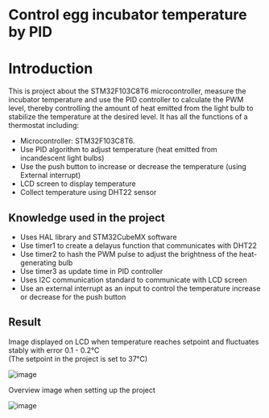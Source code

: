 # **Control egg incubator temperature by PID**
# **Introduction**
This is project about the STM32F103C8T6 microcontroller, measure the incubator temperature and use the PID controller to calculate the PWM level, thereby controlling the amount of heat emitted from the light bulb to stabilize the temperature at the desired level. It has all the functions of a thermostat including:
- Microcontroller: STM32F103C8T6.
- Use PID algorithm to adjust temperature (heat emitted from incandescent light bulbs)
- Use the push button to increase or decrease the temperature (using External interrupt)
- LCD screen to display temperature
- Collect temperature using DHT22 sensor
## Knowledge used in the project

- Uses HAL library and STM32CubeMX software
- Use timer1 to create a delayus function that communicates with DHT22
- Use timer2 to hash the PWM pulse to adjust the brightness of the heat-generating bulb
- Use timer3 as update time in PID controller
- Uses I2C communication standard to communicate with LCD screen
- Use an external interrupt as an input to control the temperature increase or decrease for the push button

## Result

Image displayed on LCD when temperature reaches setpoint and fluctuates stably with error 0.1 - 0.2°C  
(The setpoint in the project is set to 37°C)

![image](https://github.com/user-attachments/assets/b4a5feb5-d683-487f-a1de-2b22da7e35d6)

Overview image when setting up the project

![image](https://github.com/user-attachments/assets/6990807c-3b0e-40c9-842c-ad4126f4ccb9)


